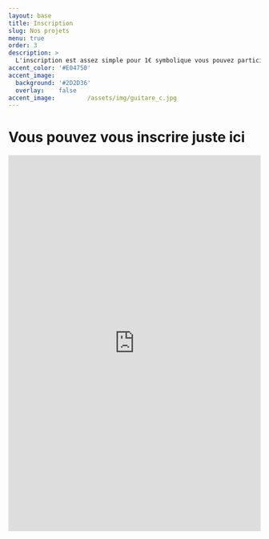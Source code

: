 ```yaml
---
layout: base
title: Inscription
slug: Nos projets
menu: true
order: 3
description: >
  L'inscription est assez simple pour 1€ symbolique vous pouvez participer à tous les événements de l'association et particper à des projets incroyable et ainsi réaliser vos projets personels que vous pensiez impossible à réaliser !
accent_color: '#E04750'
accent_image:         
  background: '#2D2D36'
  overlay:    false  
accent_image:         /assets/img/guitare_c.jpg
---
```

 
 # Vous pouvez vous inscrire juste ici 
<iframe id="haWidget" allowtransparency="true" scrolling="auto" src="https://www.helloasso.com/associations/association-de-robotique-de-l-esiee-amiens/adhesions/adhesion-unimakers/widget" style="width: 100%; height: 750px; border: none;"></iframe>